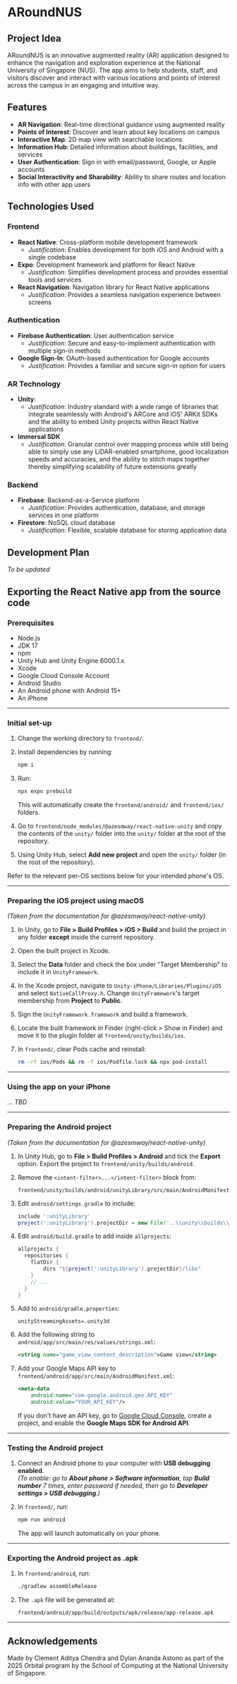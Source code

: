 # ARoundNUS

## Project Idea

ARoundNUS is an innovative augmented reality (AR) application designed to enhance the navigation and exploration experience at the National University of Singapore (NUS). The app aims to help students, staff, and visitors discover and interact with various locations and points of interest across the campus in an engaging and intuitive way.

## Features

- **AR Navigation**: Real-time directional guidance using augmented reality
- **Points of Interest**: Discover and learn about key locations on campus
- **Interactive Map**: 2D map view with searchable locations
- **Information Hub**: Detailed information about buildings, facilities, and services
- **User Authentication**: Sign in with email/password, Google, or Apple accounts
- **Social Interactivity and Sharability**: Ability to share routes and location info with other app users

## Technologies Used

### Frontend

- **React Native**: Cross-platform mobile development framework
  - _Justification_: Enables development for both iOS and Android with a single codebase
- **Expo**: Development framework and platform for React Native
  - _Justification_: Simplifies development process and provides essential tools and services
- **React Navigation**: Navigation library for React Native applications
  - _Justification_: Provides a seamless navigation experience between screens

### Authentication

- **Firebase Authentication**: User authentication service
  - _Justification_: Secure and easy-to-implement authentication with multiple sign-in methods
- **Google Sign-In**: OAuth-based authentication for Google accounts
  - _Justification_: Provides a familiar and secure sign-in option for users

### AR Technology

- **Unity**:
  - _Justification_: Industry standard with a wide range of libraries that integrate seamlessly with Android's ARCore and iOS' ARKit SDKs and the ability to embed Unity projects within React Native applications
- **Immersal SDK**
  - _Justification_: Granular control over mapping process while still being able to simply use any LiDAR-enabled smartphone, good localization speeds and accuracies, and the ability to stitch maps together thereby simplifying scalability of future extensions greatly

### Backend

- **Firebase**: Backend-as-a-Service platform
  - _Justification_: Provides authentication, database, and storage services in one platform
- **Firestore**: NoSQL cloud database
  - _Justification_: Flexible, scalable database for storing application data

## Development Plan

_To be updated_

## Exporting the React Native app from the source code

### Prerequisites

- Node.js
- JDK 17
- npm
- Unity Hub and Unity Engine 6000.1.x
- Xcode
- Google Cloud Console Account
- Android Studio
- An Android phone with Android 15+
- An iPhone

---

### Initial set-up

1. Change the working directory to `frontend/`.
2. Install dependencies by running:

    ```bash
    npm i
    ```

3. Run:

    ```bash
    npx expo prebuild
    ```

    This will automatically create the `frontend/android/` and `frontend/ios/` folders.

4. Go to `frontend/node_modules/@azesmway/react-native-unity` and copy the contents of the `unity/` folder into the `unity/` folder at the root of the repository.
5. Using Unity Hub, select **Add new project** and open the `unity/` folder (in the root of the repository).

Refer to the relevant per-OS sections below for your intended phone's OS.

---

### Preparing the iOS project using macOS

*(Taken from the documentation for @azesmway/react-native-unity)*

1. In Unity, go to **File > Build Profiles > iOS > Build** and build the project in any folder **except** inside the current repository.
2. Open the built project in Xcode.
3. Select the **Data** folder and check the box under "Target Membership" to include it in `UnityFramework`.
4. In the Xcode project, navigate to `Unity-iPhone/Libraries/Plugins/iOS` and select `NativeCallProxy.h`. Change `UnityFramework`'s target membership from **Project** to **Public**.
5. Sign the `UnityFramework.framework` and build a framework.
6. Locate the built framework in Finder (right-click > Show in Finder) and move it to the plugin folder at `frontend/unity/builds/ios`.
7. In `frontend/`, clear Pods cache and reinstall:

    ```bash
    rm -rf ios/Pods && rm -f ios/Podfile.lock && npx pod-install
    ```

---

### Using the app on your iPhone

*… TBD*

---

### Preparing the Android project

*(Taken from the documentation for @azesmway/react-native-unity)*

1. In Unity Hub, go to **File > Build Profiles > Android** and tick the **Export** option. Export the project to `frontend/unity/builds/android`.
2. Remove the `<intent-filter>...</intent-filter>` block from:

    ```
    frontend/unity/builds/android/unityLibrary/src/main/AndroidManifest.xml
    ```

3. Edit `android/settings.gradle` to include:

    ```groovy
    include ':unityLibrary'
    project(':unityLibrary').projectDir = new File('..\\unity\\builds\\android\\unityLibrary')
    ```

4. Edit `android/build.gradle` to add inside `allprojects`:

    ```groovy
    allprojects {
      repositories {
        flatDir {
            dirs "${project(':unityLibrary').projectDir}/libs"
        }
        // ...
      }
    }
    ```

5. Add to `android/gradle.properties`:

    ```properties
    unityStreamingAssets=.unity3d
    ```

6. Add the following string to `android/app/src/main/res/values/strings.xml`:

    ```xml
    <string name="game_view_content_description">Game view</string>
    ```

7. Add your Google Maps API key to `frontend/android/app/src/main/AndroidManifest.xml`:

    ```xml
    <meta-data
        android:name="com.google.android.geo.API_KEY"
        android:value="YOUR_API_KEY"/>
    ```

    If you don't have an API key, go to [Google Cloud Console](https://console.cloud.google.com/), create a project, and enable the **Google Maps SDK for Android API**.

---

### Testing the Android project

1. Connect an Android phone to your computer with **USB debugging enabled**.  
   *(To enable: go to **About phone > Software information**, tap **Build number** 7 times, enter password if needed, then go to **Developer settings > USB debugging**.)*
2. In `frontend/`, run:

    ```bash
    npm run android
    ```

    The app will launch automatically on your phone.

---

### Exporting the Android project as .apk

1. In `frontend/android`, run:

    ```bash
    ./gradlew assembleRelease
    ```

2. The `.apk` file will be generated at:

    ```
    frontend/android/app/build/outputs/apk/release/app-release.apk
    ```

---


## Acknowledgements

Made by Clement Aditya Chendra and Dylan Ananda Astono as part of the 2025 Orbital program by the School of Computing at the National University of Singapore.
